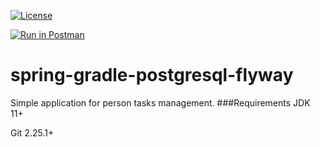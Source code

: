 [![License](https://img.shields.io/badge/License-Apache_2.0-blue.svg)](https://opensource.org/licenses/Apache-2.0)

[![Run in Postman](https://run.pstmn.io/button.svg)](https://app.getpostman.com/run-collection/da6ed63da7d00084a87d?action=collection%2Fimport)
# spring-gradle-postgresql-flyway
Simple application for person tasks management.
###Requirements
JDK 11+

Git 2.25.1+




